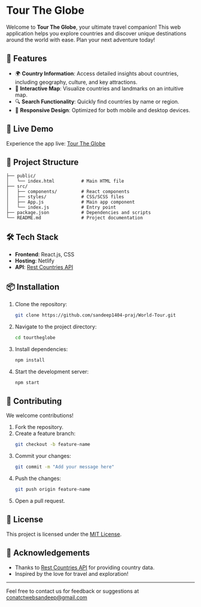 # Tour The Globe

Welcome to **Tour The Globe**, your ultimate travel companion! This web application helps you explore countries and discover unique destinations around the world with ease. Plan your next adventure today!

## 🌟 Features

- 🌍 **Country Information**: Access detailed insights about countries, including geography, culture, and key attractions.
- 📌 **Interactive Map**: Visualize countries and landmarks on an intuitive map.
- 🔍 **Search Functionality**: Quickly find countries by name or region.
- 📱 **Responsive Design**: Optimized for both mobile and desktop devices.

## 🚀 Live Demo

Experience the app live: [Tour The Globe](https://tourtheglobe.netlify.app)

## 📂 Project Structure

```plaintext
├── public/
│   └── index.html          # Main HTML file
├── src/
│   ├── components/         # React components
│   ├── styles/             # CSS/SCSS files
│   ├── App.js              # Main app component
│   └── index.js            # Entry point
├── package.json            # Dependencies and scripts
└── README.md               # Project documentation
```

## 🛠️ Tech Stack

- **Frontend**: React.js, CSS
- **Hosting**: Netlify
- **API**: [Rest Countries API](https://restcountries.com)

## 📦 Installation

1. Clone the repository:
   ```bash
   git clone https://github.com/sandeep1404-praj/World-Tour.git
   ```
2. Navigate to the project directory:
   ```bash
   cd tourtheglobe
   ```
3. Install dependencies:
   ```bash
   npm install
   ```
4. Start the development server:
   ```bash
   npm start
   ```

## 🤝 Contributing

We welcome contributions!  
1. Fork the repository.  
2. Create a feature branch:  
   ```bash
   git checkout -b feature-name
   ```  
3. Commit your changes:  
   ```bash
   git commit -m "Add your message here"
   ```  
4. Push the changes:  
   ```bash
   git push origin feature-name
   ```  
5. Open a pull request.

## 📄 License

This project is licensed under the [MIT License](LICENSE).

## 🌟 Acknowledgements

- Thanks to [Rest Countries API](https://restcountries.com) for providing country data.
- Inspired by the love for travel and exploration!

---

Feel free to contact us for feedback or suggestions at conatctwebsandeep@gmail.com

